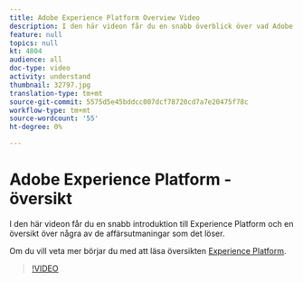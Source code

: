 ```yaml
---
title: Adobe Experience Platform Overview Video
description: I den här videon får du en snabb överblick över vad Adobe Experience Platform är och vilka utmaningar det kan lösa.
feature: null
topics: null
kt: 4804
audience: all
doc-type: video
activity: understand
thumbnail: 32797.jpg
translation-type: tm+mt
source-git-commit: 5575d5e45bddcc007dcf78720cd7a7e20475f78c
workflow-type: tm+mt
source-wordcount: '55'
ht-degree: 0%

---
```



# Adobe Experience Platform - översikt

I den här videon får du en snabb introduktion till Experience Platform och en översikt över några av de affärsutmaningar som det löser.

Om du vill veta mer börjar du med att läsa översikten [Experience Platform](../home.md).

>[!VIDEO](https://video.tv.adobe.com/v/32797?quality=12&learn=on)